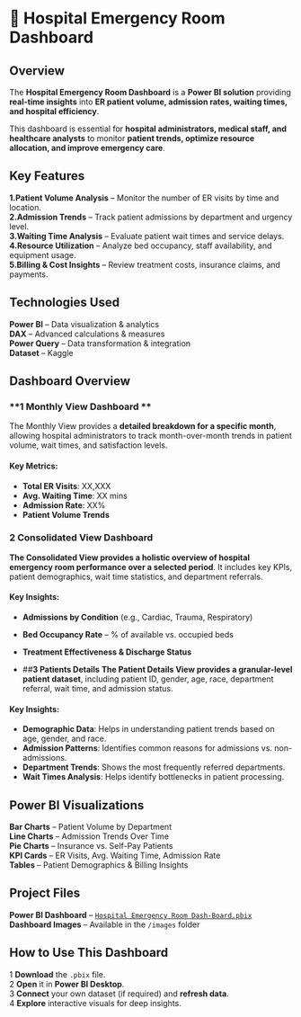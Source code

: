 # 🏥 Hospital Emergency Room Dashboard 

## **Overview**
The **Hospital Emergency Room Dashboard** is a **Power BI solution** providing **real-time insights** into **ER patient volume, admission rates, waiting times, and hospital efficiency**.  

This dashboard is essential for **hospital administrators, medical staff, and healthcare analysts** to monitor **patient trends, optimize resource allocation, and improve emergency care**.  

## **Key Features**
 **1.Patient Volume Analysis** – Monitor the number of ER visits by time and location.  
 **2.Admission Trends** – Track patient admissions by department and urgency level.  
 **3.Waiting Time Analysis** – Evaluate patient wait times and service delays.  
 **4.Resource Utilization** – Analyze bed occupancy, staff availability, and equipment usage.  
 **5.Billing & Cost Insights** – Review treatment costs, insurance claims, and payments.  

## **Technologies Used**
 **Power BI** – Data visualization & analytics  
 **DAX** – Advanced calculations & measures  
 **Power Query** – Data transformation & integration  
 **Dataset** – Kaggle  

## **Dashboard Overview**
### **1️ Monthly View Dashboard **
The Monthly View provides a **detailed breakdown for a specific month**, allowing hospital administrators to track month-over-month trends in patient volume, wait times, and satisfaction levels.
####  Key Metrics:
- **Total ER Visits**: XX,XXX  
- **Avg. Waiting Time**: XX mins  
- **Admission Rate**: XX%  
- **Patient Volume Trends**  


### **2️ Consolidated View Dashboard**
**The Consolidated View provides a holistic overview of hospital emergency room performance over a selected period**. It includes key KPIs, patient demographics, wait time statistics, and department referrals.

####  Key Insights:
- **Admissions by Condition** (e.g., Cardiac, Trauma, Respiratory)  
- **Bed Occupancy Rate** – % of available vs. occupied beds  
- **Treatment Effectiveness & Discharge Status**

- ##**3 Patients Details**
**The Patient Details View provides a granular-level patient dataset**, including patient ID, gender, age, race, department referral, wait time, and admission status.

#### Key Insights:
- **Demographic Data**: Helps in understanding patient trends based on age, gender, and race.
- **Admission Patterns**: Identifies common reasons for admissions vs. non-admissions.
- **Department Trends**: Shows the most frequently referred departments.
- **Wait Times Analysis**: Helps identify bottlenecks in patient processing.

## **Power BI Visualizations**
 **Bar Charts** – Patient Volume by Department  
 **Line Charts** – Admission Trends Over Time  
 **Pie Charts** – Insurance vs. Self-Pay Patients  
 **KPI Cards** – ER Visits, Avg. Waiting Time, Admission Rate  
 **Tables** – Patient Demographics & Billing Insights  


## **Project Files**
 **Power BI Dashboard** – [`Hospital Emergency Room Dash-Board.pbix`](./Hospital%20Emergency%20Room%20Dash-Board.pbix)  
 **Dashboard Images** – Available in the `/images` folder  


## **How to Use This Dashboard**
1️ **Download** the `.pbix` file.  
2️ **Open** it in **Power BI Desktop**.  
3️ **Connect** your own dataset (if required) and **refresh data**.  
4️ **Explore** interactive visuals for deep insights.  

